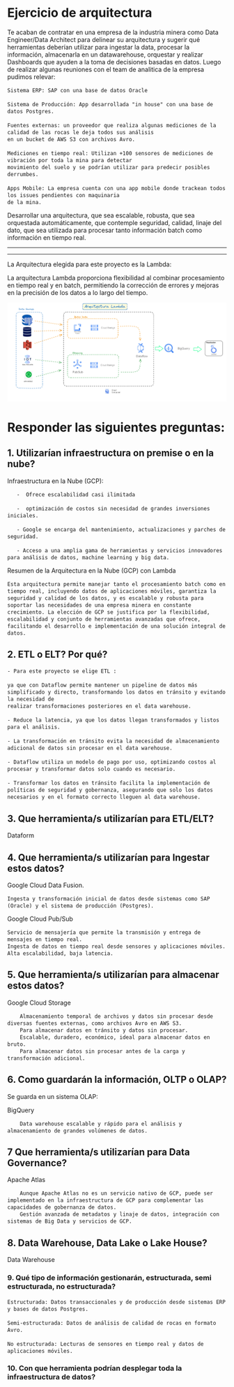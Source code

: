# Ejercicio de arquitectura

Te acaban de contratar en una empresa de la industria minera como Data Engineer/Data Architect para delinear su 
arquitectura y sugerir qué herramientas deberían utilizar para ingestar la data, procesar la información, almacenarla 
en un datawarehouse, orquestar y realizar Dashboards que ayuden a la toma de decisiones basadas en datos.
Luego de realizar algunas reuniones con el team de analitica de la empresa pudimos relevar:

    Sistema ERP: SAP con una base de datos Oracle

    Sistema de Producción: App desarrollada "in house" con una base de datos Postgres.

    Fuentes externas: un proveedor que realiza algunas mediciones de la calidad de las rocas le deja todos sus análisis 
    en un bucket de AWS S3 con archivos Avro.

    Mediciones en tiempo real: Utilizan +100 sensores de mediciones de vibración por toda la mina para detectar 
    movimiento del suelo y se podrían utilizar para predecir posibles derrumbes.

    Apps Mobile: La empresa cuenta con una app mobile donde trackean todos los issues pendientes con maquinaria 
    de la mina.



Desarrollar una arquitectura, que sea escalable, robusta, que sea orquestada automáticamente, que contemple 
seguridad, calidad, linaje del dato, que sea utilizada para procesar tanto información batch como información en 
tiempo real.




-----
----


La Arquitectura elegida para este proyecto es la Lambda:


La arquitectura Lambda proporciona flexibilidad al combinar procesamiento en tiempo real y en batch, permitiendo la corrección de errores y mejoras en la precisión de los datos a lo largo del tiempo.

![alt text](Lambda.png)



# Responder las siguientes preguntas:

## 1. Utilizarían infraestructura on premise o en la nube?

Infraestructura en la Nube (GCP):

       -  Ofrece escalabilidad casi ilimitada
       
       -  optimización de costos sin necesidad de grandes inversiones iniciales.

       - Google se encarga del mantenimiento, actualizaciones y parches de seguridad.

       - Acceso a una amplia gama de herramientas y servicios innovadores para análisis de datos, machine learning y big data.

Resumen de la Arquitectura en la Nube (GCP) con Lambda

    Esta arquitectura permite manejar tanto el procesamiento batch como en tiempo real, incluyendo datos de aplicaciones móviles, garantiza la seguridad y calidad de los datos, y es escalable y robusta para soportar las necesidades de una empresa minera en constante crecimiento. La elección de GCP se justifica por la flexibilidad, escalabilidad y conjunto de herramientas avanzadas que ofrece, facilitando el desarrollo e implementación de una solución integral de datos.      


## 2. ETL o ELT? Por qué?

    - Para este proyecto se elige ETL :
    
    ya que con Dataflow permite mantener un pipeline de datos más simplificado y directo, transformando los datos en tránsito y evitando la necesidad de 
    realizar transformaciones posteriores en el data warehouse.

    - Reduce la latencia, ya que los datos llegan transformados y listos para el análisis.

    - La transformación en tránsito evita la necesidad de almacenamiento adicional de datos sin procesar en el data warehouse.

    - Dataflow utiliza un modelo de pago por uso, optimizando costos al procesar y transformar datos solo cuando es necesario.

    - Transformar los datos en tránsito facilita la implementación de políticas de seguridad y gobernanza, asegurando que solo los datos necesarios y en el formato correcto lleguen al data warehouse.


## 3. Que herramienta/s utilizarían para ETL/ELT?

Dataform


## 4. Que herramienta/s utilizarían para Ingestar estos datos?

Google Cloud Data Fusion.

    Ingesta y transformación inicial de datos desde sistemas como SAP (Oracle) y el sistema de producción (Postgres).


Google Cloud Pub/Sub 

    Servicio de mensajería que permite la transmisión y entrega de mensajes en tiempo real.
    Ingesta de datos en tiempo real desde sensores y aplicaciones móviles.
    Alta escalabilidad, baja latencia.


## 5. Que herramienta/s utilizarían para almacenar estos datos?

 Google Cloud Storage

        Almacenamiento temporal de archivos y datos sin procesar desde diversas fuentes externas, como archivos Avro en AWS S3.
        Para almacenar datos en tránsito y datos sin procesar.
        Escalable, duradero, económico, ideal para almacenar datos en bruto.
        Para almacenar datos sin procesar antes de la carga y transformación adicional.


## 6. Como guardarán la información, OLTP o OLAP?

Se guarda en un sistema OLAP:

BigQuery

        Data warehouse escalable y rápido para el análisis y almacenamiento de grandes volúmenes de datos.



## 7 Que herramienta/s utilizarían para Data Governance?

Apache Atlas

        Aunque Apache Atlas no es un servicio nativo de GCP, puede ser implementado en la infraestructura de GCP para complementar las capacidades de gobernanza de datos.
        Gestión avanzada de metadatos y linaje de datos, integración con sistemas de Big Data y servicios de GCP.

## 8. Data Warehouse, Data Lake o Lake House?

Data Warehouse

### 9. Qué tipo de información gestionarán, estructurada, semi estructurada, no estructurada?

    Estructurada: Datos transaccionales y de producción desde sistemas ERP y bases de datos Postgres.

    Semi-estructurada: Datos de análisis de calidad de rocas en formato Avro.

    No estructurada: Lecturas de sensores en tiempo real y datos de aplicaciones móviles.


### 10. Con que herramienta podrían desplegar toda la infraestructura de datos?